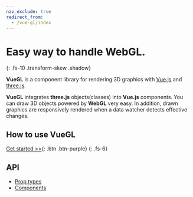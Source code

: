 ```yaml
---
nav_exclude: true
redirect_from: 
  - /vue-gl/index
---
```

# Easy way to handle WebGL.
{: .fs-10 .transform-skew .shadow}

**VueGL** is a component library for rendering 3D graphics with [Vue.js](//vuejs.org)
and [three.js](//threejs.org).

**VueGL** integrates **three.js** objects(classes) into **Vue.js** components. You
can draw 3D objects powered by **WebGL** very easy. In addition, drawn graphics are
responsively rendered when a data watcher detects effective changes.

## How to use VueGL
[Get started >>](guide){: .btn .btn-purple}
{: .fs-6}

## API

* [Prop types](prop-types)
* [Components](components)
